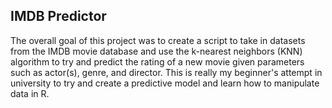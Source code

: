 ## IMDB Predictor

The overall goal of this project was to create a script to take in datasets from the IMDB movie database and use the k-nearest neighbors (KNN) algorithm to try and predict the rating of a new movie given parameters such as actor(s), genre, and director. This is really my beginner's attempt in university to try and create a predictive model and learn how to manipulate data in R.
